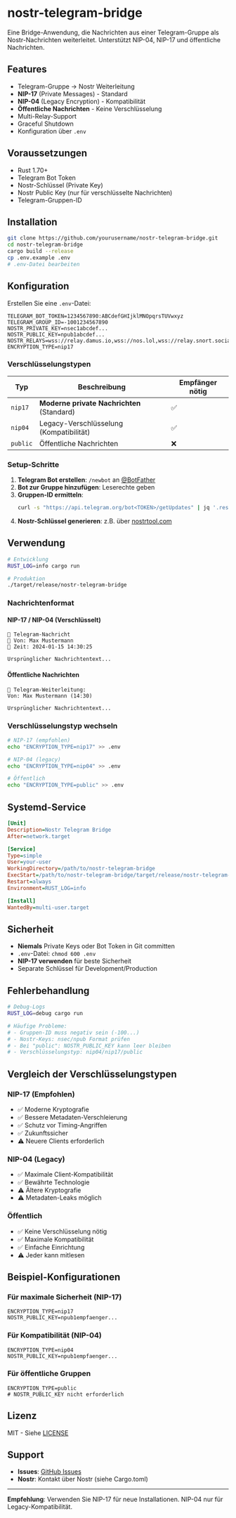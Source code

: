 # nostr-telegram-bridge

Eine Bridge-Anwendung, die Nachrichten aus einer Telegram-Gruppe als Nostr-Nachrichten weiterleitet. Unterstützt NIP-04, NIP-17 und öffentliche Nachrichten.

## Features

- Telegram-Gruppe → Nostr Weiterleitung
- **NIP-17** (Private Messages) - Standard
- **NIP-04** (Legacy Encryption) - Kompatibilität
- **Öffentliche Nachrichten** - Keine Verschlüsselung
- Multi-Relay-Support
- Graceful Shutdown
- Konfiguration über `.env`

## Voraussetzungen

- Rust 1.70+
- Telegram Bot Token
- Nostr-Schlüssel (Private Key)
- Nostr Public Key (nur für verschlüsselte Nachrichten)
- Telegram-Gruppen-ID

## Installation

```bash
git clone https://github.com/yourusername/nostr-telegram-bridge.git
cd nostr-telegram-bridge
cargo build --release
cp .env.example .env
# .env-Datei bearbeiten
```

## Konfiguration

Erstellen Sie eine `.env`-Datei:

```env
TELEGRAM_BOT_TOKEN=1234567890:ABCdefGHIjklMNOpqrsTUVwxyz
TELEGRAM_GROUP_ID=-1001234567890
NOSTR_PRIVATE_KEY=nsec1abcdef...
NOSTR_PUBLIC_KEY=npub1abcdef...
NOSTR_RELAYS=wss://relay.damus.io,wss://nos.lol,wss://relay.snort.social
ENCRYPTION_TYPE=nip17
```

### Verschlüsselungstypen

| Typ | Beschreibung | Empfänger nötig |
|-----|-------------|-----------------|
| `nip17` | **Moderne private Nachrichten** (Standard) | ✅ |
| `nip04` | Legacy-Verschlüsselung (Kompatibilität) | ✅ |
| `public` | Öffentliche Nachrichten | ❌ |

### Setup-Schritte

1. **Telegram Bot erstellen**: `/newbot` an [@BotFather](https://t.me/botfather)
2. **Bot zur Gruppe hinzufügen**: Leserechte geben
3. **Gruppen-ID ermitteln**: 
   ```bash
   curl -s "https://api.telegram.org/bot<TOKEN>/getUpdates" | jq '.result[].message.chat.id'
   ```
4. **Nostr-Schlüssel generieren**: z.B. über [nostrtool.com](https://nostrtool.com/)

## Verwendung

```bash
# Entwicklung
RUST_LOG=info cargo run

# Produktion
./target/release/nostr-telegram-bridge
```

### Nachrichtenformat

#### NIP-17 / NIP-04 (Verschlüsselt)
```
📱 Telegram-Nachricht
👤 Von: Max Mustermann
📅 Zeit: 2024-01-15 14:30:25

Ursprünglicher Nachrichtentext...
```

#### Öffentliche Nachrichten
```
📱 Telegram-Weiterleitung:
Von: Max Mustermann (14:30)

Ursprünglicher Nachrichtentext...
```

### Verschlüsselungstyp wechseln

```bash
# NIP-17 (empfohlen)
echo "ENCRYPTION_TYPE=nip17" >> .env

# NIP-04 (legacy)
echo "ENCRYPTION_TYPE=nip04" >> .env

# Öffentlich
echo "ENCRYPTION_TYPE=public" >> .env
```

## Systemd-Service

```ini
[Unit]
Description=Nostr Telegram Bridge
After=network.target

[Service]
Type=simple
User=your-user
WorkingDirectory=/path/to/nostr-telegram-bridge
ExecStart=/path/to/nostr-telegram-bridge/target/release/nostr-telegram-bridge
Restart=always
Environment=RUST_LOG=info

[Install]
WantedBy=multi-user.target
```

## Sicherheit

- **Niemals** Private Keys oder Bot Token in Git committen
- `.env`-Datei: `chmod 600 .env`
- **NIP-17 verwenden** für beste Sicherheit
- Separate Schlüssel für Development/Production

## Fehlerbehandlung

```bash
# Debug-Logs
RUST_LOG=debug cargo run

# Häufige Probleme:
# - Gruppen-ID muss negativ sein (-100...)
# - Nostr-Keys: nsec/npub Format prüfen
# - Bei "public": NOSTR_PUBLIC_KEY kann leer bleiben
# - Verschlüsselungstyp: nip04/nip17/public
```

## Vergleich der Verschlüsselungstypen

### NIP-17 (Empfohlen)
- ✅ Moderne Kryptografie
- ✅ Bessere Metadaten-Verschleierung
- ✅ Schutz vor Timing-Angriffen
- ✅ Zukunftssicher
- ⚠️ Neuere Clients erforderlich

### NIP-04 (Legacy)
- ✅ Maximale Client-Kompatibilität
- ✅ Bewährte Technologie
- ⚠️ Ältere Kryptografie
- ⚠️ Metadaten-Leaks möglich

### Öffentlich
- ✅ Keine Verschlüsselung nötig
- ✅ Maximale Kompatibilität
- ✅ Einfache Einrichtung
- ⚠️ Jeder kann mitlesen

## Beispiel-Konfigurationen

### Für maximale Sicherheit (NIP-17)
```env
ENCRYPTION_TYPE=nip17
NOSTR_PUBLIC_KEY=npub1empfaenger...
```

### Für Kompatibilität (NIP-04)
```env
ENCRYPTION_TYPE=nip04
NOSTR_PUBLIC_KEY=npub1empfaenger...
```

### Für öffentliche Gruppen
```env
ENCRYPTION_TYPE=public
# NOSTR_PUBLIC_KEY nicht erforderlich
```

## Lizenz

MIT - Siehe [LICENSE](LICENSE)

## Support

- **Issues**: [GitHub Issues](https://github.com/yourusername/nostr-telegram-bridge/issues)
- **Nostr**: Kontakt über Nostr (siehe Cargo.toml)

---

**Empfehlung**: Verwenden Sie NIP-17 für neue Installationen. NIP-04 nur für Legacy-Kompatibilität.
```
